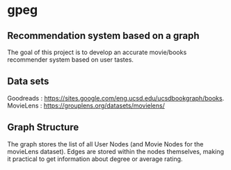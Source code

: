 # gpeg

## Recommendation system based on a graph

The goal of this project is to develop an accurate movie/books recommender system based on user tastes. 

## Data sets 

Goodreads : https://sites.google.com/eng.ucsd.edu/ucsdbookgraph/books. \
MovieLens : https://grouplens.org/datasets/movielens/

## Graph Structure

The graph stores the list of all User Nodes (and Movie Nodes for the movieLens dataset). Edges are stored within the nodes themselves, making it practical to get information about degree or average rating. 
